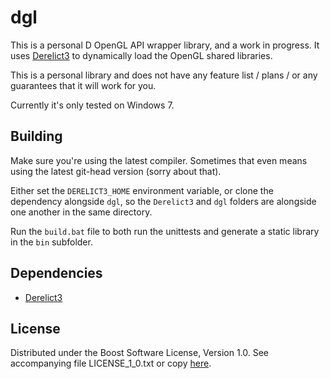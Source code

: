# dgl

This is a personal D OpenGL API wrapper library, and a work in progress. It uses [Derelict3] to dynamically load the OpenGL shared libraries.

[Derelict3]: https://github.com/aldacron/Derelict3

This is a personal library and does not have any feature list / plans / or any guarantees that it will work for you.

Currently it's only tested on Windows 7.

## Building

Make sure you're using the latest compiler. Sometimes that even means using the latest git-head version
(sorry about that).

Either set the `DERELICT3_HOME` environment variable, or clone the dependency alongside `dgl`, so the `Derelict3` and `dgl` folders are alongside one another in the same directory.

Run the `build.bat` file to both run the unittests and generate a static library in the `bin` subfolder.

## Dependencies

- [Derelict3](https://github.com/aldacron/Derelict3)

## License

Distributed under the Boost Software License, Version 1.0.
See accompanying file LICENSE_1_0.txt or copy [here][BoostLicense].

[BoostLicense]: http://www.boost.org/LICENSE_1_0.txt
